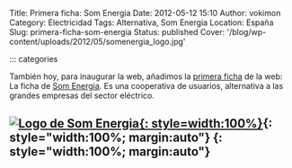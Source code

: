 Title: Primera ficha: Som Energia
Date: 2012-05-12 15:10
Author: vokimon
Category: Electricidad
Tags: Alternativa, Som Energia
Location: España
Slug: primera-ficha-som-energia
Status: published
Cover: '/blog/wp-content/uploads/2012/05/somenergia_logo.jpg'

::: categories

También hoy, para inaugurar la web,
añadimos la [primera ficha] de la web:
La ficha de [Som Energia].
Es una cooperativa de usuarios, alternativa a las
grandes empresas del sector eléctrico.

[![Logo de Som Energia]({static}/blog/wp-content/uploads/2012/05/somenergia_logo.jpg "Logo de Som Energia"){: style=width:100%}]({static}/blog/wp-content/uploads/2012/05/somenergia_logo.jpg){: style="width:100%; margin:auto"}
{: style="width:100%; margin:auto"}
----

[primera ficha]: {filename}/pages/electricas-som-energia.md
[Som Energia]: https://somenergia.coop


